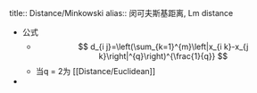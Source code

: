title:: Distance/Minkowski
alias:: 闵可夫斯基距离, Lm distance

- 公式
	- $$
	  d_{i j}=\left(\sum_{k=1}^{m}\left|x_{i k}-x_{j k}\right|^{q}\right)^{\frac{1}{q}}
	  $$
	- 当q = 2为 [[Distance/Euclidean]]
-